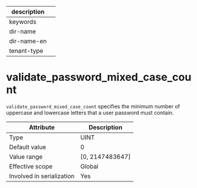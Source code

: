 | description ||
|---|---|
| keywords ||
| dir-name ||
| dir-name-en ||
| tenant-type ||

# validate_password_mixed_case_count

`validate_password_mixed_case_count` specifies the minimum number of uppercase and lowercase letters that a user password must contain.

| **Attribute** | **Description** |
|---------|------------------|
| Type | UINT |
| Default value | 0 |
| Value range | \[0, 2147483647\] |
| Effective scope | Global |
| Involved in serialization | Yes |
